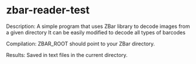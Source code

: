 zbar-reader-test
================

Description: A simple program that uses ZBar library to decode images from a given directory
It can be easily modified to decode all types of barcodes

Compilation: ZBAR_ROOT should point to your ZBar directory.

Results: Saved in text files in the current directory.
